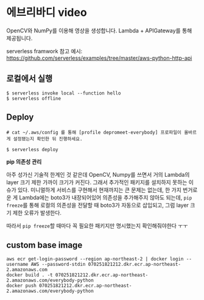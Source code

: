 # 에브리바디 video

OpenCV와 NumPy를 이용해 영상을 생성합니다. Lambda + APIGateway를 통해 제공됩니다.

serverless framwork 참고 예시: https://github.com/serverless/examples/tree/master/aws-python-http-api

## 로컬에서 실행

```shell
$ serverless invoke local --function hello
$ serverless offline
```

## Deploy

```shell
# cat ~/.aws/config 를 통해 [profile depromeet-everybody] 프로파일이 올바르게 설정됐는지 확인한 뒤 진행하세요.

$ serverless deploy
```

**pip 의존성 관리**

아주 성가신 기술적 한계인 것 같은데 OpenCV, Numpy를 쓰면서 거의 Lambda의 layer 크기 제한 가까이 크기가 커진다.
그래서 추가적인 패키지를 설치하지 못하는 이슈가 있다.
미니멀하게 서비스를 구현해서 현재까지는 큰 문제는 없는데, 한 가지 번거로운 게 Lambda에는 boto3가 내장되어있어 의존성을 추가해주지 않아도 되는데,
`pip freeze`를 통해 로컬의 의존성을 전달할 때 boto3가 자동으로 삽입되고, 그럼 layer 크기 제한 오류가 발생한다.

따라서 `pip freeze`할 때마다 꼭 필요한 패키지만 명시했는지 확인해줘야한다 ㅜㅜ

## custom base image

```shell
aws ecr get-login-password --region ap-northeast-2 | docker login --username AWS --password-stdin 070251821212.dkr.ecr.ap-northeast-2.amazonaws.com 
docker build . -t 070251821212.dkr.ecr.ap-northeast-2.amazonaws.com/everybody-python
docker push 070251821212.dkr.ecr.ap-northeast-2.amazonaws.com/everybody-python
```